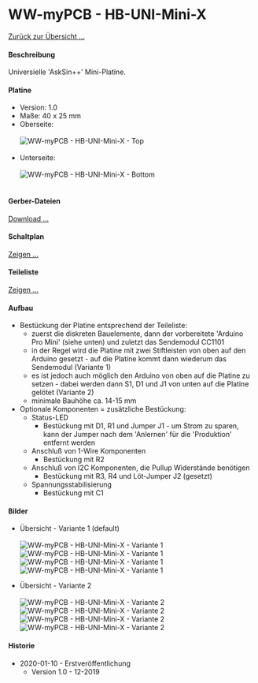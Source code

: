 # WW-myPCB - HB-UNI-Mini-X

[Zurück zur Übersicht ...](../README.md)

#### Beschreibung

Universielle 'AskSin++' Mini-Platine.

#### Platine
- Version: 1.0
- Maße: 40 x 25 mm
- Oberseite:
  <br><br>
![WW-myPCB - HB-UNI-Mini-X - Top](./img/PCB_HB-UNI-Mini-X_1.0_Top.jpg "HB-UNI-Mini-X - Top")
<br><br>
- Unterseite:
  <br><br>
![WW-myPCB - HB-UNI-Mini-X - Bottom](./img/PCB_HB-UNI-Mini-X_1.0_Bottom.jpg "HB-UNI-Mini-X - Bottom")
<br><br>

#### Gerber-Dateien
[Download ...](./bin/Gerber_HB-UNI-Mini-X_1.0.zip)

#### Schaltplan
[Zeigen ...](./bin/HB-UNI-Mini-X_1.0.pdf)

#### Teileliste
[Zeigen ...](./bin/HB-UNI-Mini-X_1.0_Teileliste.txt)

#### Aufbau
- Bestückung der Platine entsprechend der Teileliste:
  - zuerst die diskreten Bauelemente, dann der vorbereitete 'Arduino Pro Mini' (siehe unten) und zuletzt das Sendemodul CC1101
  - in der Regel wird die Platine mit zwei Stiftleisten von oben auf den Arduino gesetzt - auf die Platine kommt dann wiederum das Sendemodul (Variante 1)
  - es ist jedoch auch möglich den Arduino von oben auf die Platine zu setzen - dabei werden dann S1, D1 und J1 von unten auf die Platine gelötet (Variante 2)
  - minimale Bauhöhe ca. 14-15 mm
- Optionale Komponenten = zusätzliche Bestückung:
  - Status-LED
    - Bestückung mit D1, R1 und Jumper J1 - um Strom zu sparen, kann der Jumper nach dem 'Anlernen' für die 'Produktion' entfernt werden
  - Anschluß von 1-Wire Komponenten
    - Bestückung mit R2
  - Anschluß von I2C Komponenten, die Pullup Widerstände benötigen
    - Bestückung mit R3, R4 und Löt-Jumper J2 (gesetzt)
  - Spannungsstabilisierung
    - Bestückung mit C1

#### Bilder
- Übersicht - Variante 1 (default)<br><br>
![WW-myPCB - HB-UNI-Mini-X - Variante 1](./img/PCB_HB-UNI-Mini-X_1_01.jpg "HB-UNI-Mini-X - Variante 1")
![WW-myPCB - HB-UNI-Mini-X - Variante 1](./img/PCB_HB-UNI-Mini-X_1_02.jpg "HB-UNI-Mini-X - Variante 1")
![WW-myPCB - HB-UNI-Mini-X - Variante 1](./img/PCB_HB-UNI-Mini-X_1_03.jpg "HB-UNI-Mini-X - Variante 1")
![WW-myPCB - HB-UNI-Mini-X - Variante 1](./img/PCB_HB-UNI-Mini-X_1_04.jpg "HB-UNI-Mini-X - Variante 1")

- Übersicht - Variante 2<br><br>
![WW-myPCB - HB-UNI-Mini-X - Variante 2](./img/PCB_HB-UNI-Mini-X_2_01.jpg "HB-UNI-Mini-X - Variante 1")
![WW-myPCB - HB-UNI-Mini-X - Variante 2](./img/PCB_HB-UNI-Mini-X_2_02.jpg "HB-UNI-Mini-X - Variante 1")
![WW-myPCB - HB-UNI-Mini-X - Variante 2](./img/PCB_HB-UNI-Mini-X_2_03.jpg "HB-UNI-Mini-X - Variante 1")
![WW-myPCB - HB-UNI-Mini-X - Variante 2](./img/PCB_HB-UNI-Mini-X_2_04.jpg "HB-UNI-Mini-X - Variante 1")

#### Historie
- 2020-01-10 - Erstveröffentlichung
  - Version 1.0 - 12-2019
